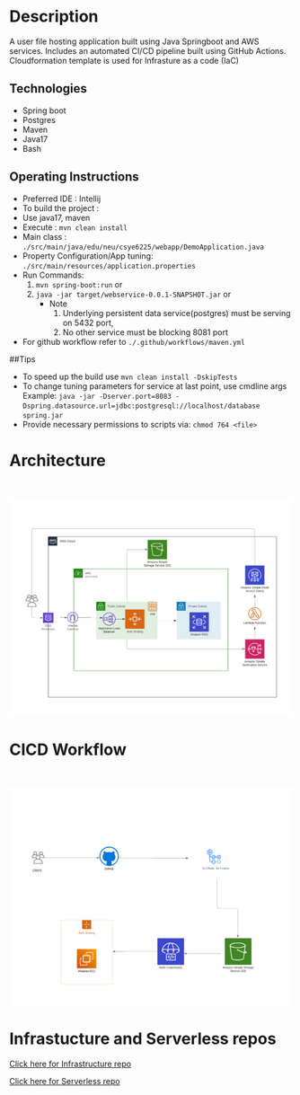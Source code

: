 # Description
A user file hosting application built using Java Springboot and AWS services. Includes an automated CI/CD pipeline built using GitHub Actions. Cloudformation template is used for Infrasture as a code (IaC)

## Technologies

- Spring boot
- Postgres
- Maven
- Java17
- Bash

## Operating Instructions

- Preferred IDE : Intellij
- To build the project : 
- Use java17, maven
- Execute : `mvn clean install`
- Main class : `./src/main/java/edu/neu/csye6225/webapp/DemoApplication.java`
- Property Configuration/App tuning: `./src/main/resources/application.properties`
- Run Commands:
    1. `mvn spring-boot:run` or
    2. `java -jar target/webservice-0.0.1-SNAPSHOT.jar` or
       - Note 
           1. Underlying persistent data service(postgres) must be serving on 5432 port,
           2. No other service must be blocking 8081 port
- For github workflow refer to `./.github/workflows/maven.yml`

##Tips
- To speed up the build use `mvn clean install -DskipTests`
- To change tuning parameters for service at last point, use cmdline args
    Example: `java -jar -Dserver.port=8083 -Dspring.datasource.url=jdbc:postgresql://localhost/database spring.jar`
- Provide necessary permissions to scripts via: `chmod 764 <file>`

# Architecture

<br/>

![image](https://github.com/jayanth-neu/1-user-file-hosting-webapp/blob/main/user%20files%20hosting.png)
<br/>

# CICD Workflow

<br/>

![image](https://github.com/jayanth-neu/1-user-file-hosting-webapp/blob/main/CICD.png)
<br/>

# Infrastucture and Serverless repos

[Click here for Infrastructure repo](https://github.com/jayanth-neu/2-user-file-hosting-infrastructure)

[Click here for Serverless repo](https://github.com/jayanth-neu/3-user-file-hosting-serverless)




